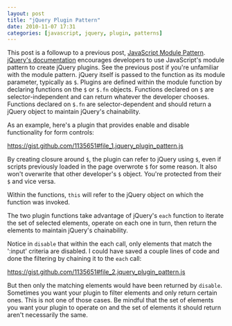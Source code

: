 ```yaml
---
layout: post
title: "jQuery Plugin Pattern"
date: 2010-11-07 17:31
categories: [javascript, jquery, plugin, patterns]
---
```

This post is a followup to a previous post, [JavaScript Module Pattern](/2010/10/30/javascript-module-pattern/ "JavaScript Module Pattern"). [jQuery's documentation](http://docs.jquery.com/Plugins/Authoring "Plugins/Authoring (docs.jquery.com)") encourages developers to use JavaScript's module pattern to create jQuery plugins. See the previous post if you're unfamiliar with the module pattern. jQuery itself is passed to the function as its module parameter, typically as `$`. Plugins are defined within the module function by declaring functions on the `$` or `$.fn` objects. Functions declared on `$` are selector-independent and can return whatever the developer chooses. Functions declared on `$.fn` are selector-dependent and should return a jQuery object to maintain jQuery's chainability.

As an example, here's a plugin that provides enable and disable functionality for form controls:

<p class="gist"><a href="https://gist.github.com/1135651#file_1.jquery_plugin_pattern.js" data-file="1.jqueryPluginPattern.js">https://gist.github.com/1135651#file_1.jquery_plugin_pattern.js</a></p>

By creating closure around `$`, the plugin can refer to jQuery using `$`, even if scripts previously loaded in the page overwrote `$` for some reason. It also won't overwrite that other developer's `$` object. You're protected from their `$` and vice versa.

Within the functions, `this` will refer to the jQuery object on which the function was invoked.

The two plugin functions take advantage of jQuery's `each` function to iterate the set of selected elements, operate on each one in turn, then return the elements to maintain jQuery's chainability.

Notice in `disable` that within the each call, only elements that match the ':input' criteria are disabled. I could have saved a couple lines of code and done the filtering by chaining it to the `each` call:

<p class="gist"><a href="https://gist.github.com/1135651#file_2.jquery_plugin_pattern.js" data-file="2.jqueryPluginPattern.js">https://gist.github.com/1135651#file_2.jquery_plugin_pattern.js</a></p>

But then only the matching elements would have been returned by `disable`. Sometimes you want your plugin to filter elements and only return certain ones. This is not one of those cases. Be mindful that the set of elements you want your plugin to operate on and the set of elements it should return aren't necessarily the same.